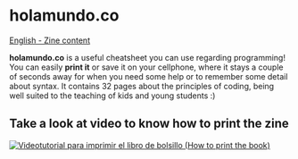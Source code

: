 # holamundo.co

[English - Zine content](https://github.com/xaca/holamundo.co/blob/master/zine_english_translation.md)

**holamundo.co** is a useful cheatsheet you can use regarding programming! You can easily **print it** or save it on your cellphone, where it stays a couple of seconds away for when you need some help or to remember some detail about syntax. It contains 32 pages about the principles of coding, being well suited to the teaching of kids and young students :)

## Take a look at video to know how to print the zine

[![Videotutorial para imprimir el libro de bolsillo (How to print the book)](https://img.youtube.com/vi/xqyXXdonm4I/0.jpg)](https://www.youtube.com/watch?v=xqyXXdonm4I)
